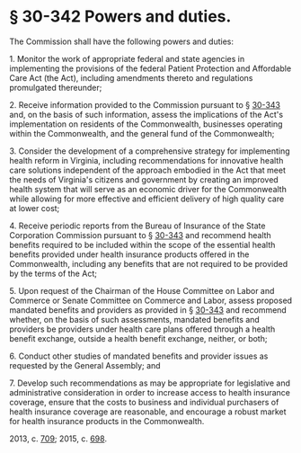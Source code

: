 # § 30-342 Powers and duties.

<p>The Commission shall have the following powers and duties:</p><p>1. Monitor the work of appropriate federal and state agencies in implementing the provisions of the federal Patient Protection and Affordable Care Act (the Act), including amendments thereto and regulations promulgated thereunder;</p><p>2. Receive information provided to the Commission pursuant to § <a href='/vacode/30-343/'>30-343</a> and, on the basis of such information, assess the implications of the Act's implementation on residents of the Commonwealth, businesses operating within the Commonwealth, and the general fund of the Commonwealth;</p><p>3. Consider the development of a comprehensive strategy for implementing health reform in Virginia, including recommendations for innovative health care solutions independent of the approach embodied in the Act that meet the needs of Virginia's citizens and government by creating an improved health system that will serve as an economic driver for the Commonwealth while allowing for more effective and efficient delivery of high quality care at lower cost;</p><p>4. Receive periodic reports from the Bureau of Insurance of the State Corporation Commission pursuant to § <a href='/vacode/30-343/'>30-343</a> and recommend health benefits required to be included within the scope of the essential health benefits provided under health insurance products offered in the Commonwealth, including any benefits that are not required to be provided by the terms of the Act;</p><p>5. Upon request of the Chairman of the House Committee on Labor and Commerce or Senate Committee on Commerce and Labor, assess proposed mandated benefits and providers as provided in § <a href='/vacode/30-343/'>30-343</a> and recommend whether, on the basis of such assessments, mandated benefits and providers be providers under health care plans offered through a health benefit exchange, outside a health benefit exchange, neither, or both;</p><p>6. Conduct other studies of mandated benefits and provider issues as requested by the General Assembly; and</p><p>7. Develop such recommendations as may be appropriate for legislative and administrative consideration in order to increase access to health insurance coverage, ensure that the costs to business and individual purchasers of health insurance coverage are reasonable, and encourage a robust market for health insurance products in the Commonwealth.</p><p>2013, c. <a href='http://lis.virginia.gov/cgi-bin/legp604.exe?131+ful+CHAP0709'>709</a>; 2015, c. <a href='http://lis.virginia.gov/cgi-bin/legp604.exe?151+ful+CHAP0698'>698</a>.</p>